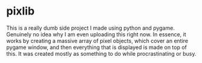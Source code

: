 # pixlib
This is a really dumb side project I made using python and pygame. Genuinely no idea why I am even uploading this right now.
In essence, it works by creating a massive array of pixel objects, which cover an entire pygame window, and then everything that is displayed is made on top of this.
It was created mostly as something to do while procrastinating or busy.
